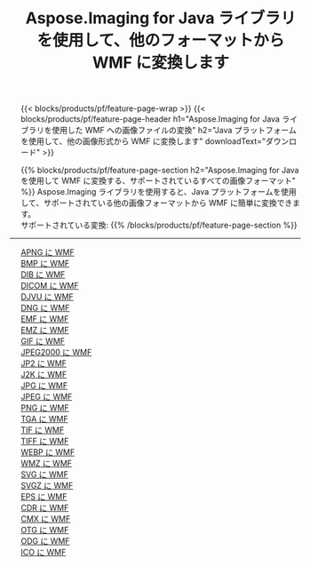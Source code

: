 ﻿---
title: Aspose.Imaging for Java ライブラリを使用して、他のフォーマットから WMF に変換します 
weight: 3920
url: /ja/java/conversion/to/wmf 
lang: ja
langdirlevel: 2
locales: zh-hans,ja,it,ru,de,es,fr,nl,id,lt,pl,pt,vi,tr,ko,zh-hant,ar,hi,th,sv,cs,uk,he
description: Aspose.Imaging を使用すると、Java を使用して他のフォーマットから WMF に変換できます。
---

{{< blocks/products/pf/feature-page-wrap >}}
{{< blocks/products/pf/feature-page-header h1="Aspose.Imaging for Java ライブラリを使用した WMF への画像ファイルの変換" h2="Java プラットフォームを使用して、他の画像形式から WMF に変換します" downloadText="ダウンロード" >}}


{{% blocks/products/pf/feature-page-section  h2="Aspose.Imaging for Java を使用して WMF に変換する、サポートされているすべての画像フォーマット" %}}
Aspose.Imaging ライブラリを使用すると、Java プラットフォームを使用して、サポートされている他の画像フォーマットから WMF に簡単に変換できます。
<br/>
サポートされている変換:
{{% /blocks/products/pf/feature-page-section %}}
<div class="container-fluid productfamilypage bg-gray">
    <div class="convertypes bg-gray agp-content section">
        <div class="container">
		<hr style="margin-left:-20px;"/>
		<div class="row other-converters">
		    <div class='col-md-2 other-converter remove-lp remove-rp'><a href="/imaging/ja/java/conversion/apng-to-wmf" >APNG に WMF</a></div>
<div class='col-md-2 other-converter remove-lp remove-rp'><a href="/imaging/ja/java/conversion/bmp-to-wmf" >BMP に WMF</a></div>
<div class='col-md-2 other-converter remove-lp remove-rp'><a href="/imaging/ja/java/conversion/dib-to-wmf" >DIB に WMF</a></div>
<div class='col-md-2 other-converter remove-lp remove-rp'><a href="/imaging/ja/java/conversion/dicom-to-wmf" >DICOM に WMF</a></div>
<div class='col-md-2 other-converter remove-lp remove-rp'><a href="/imaging/ja/java/conversion/djvu-to-wmf" >DJVU に WMF</a></div>
<div class='col-md-2 other-converter remove-lp remove-rp'><a href="/imaging/ja/java/conversion/dng-to-wmf" >DNG に WMF</a></div>
<div class='col-md-2 other-converter remove-lp remove-rp'><a href="/imaging/ja/java/conversion/emf-to-wmf" >EMF に WMF</a></div>
<div class='col-md-2 other-converter remove-lp remove-rp'><a href="/imaging/ja/java/conversion/emz-to-wmf" >EMZ に WMF</a></div>
<div class='col-md-2 other-converter remove-lp remove-rp'><a href="/imaging/ja/java/conversion/gif-to-wmf" >GIF に WMF</a></div>
<div class='col-md-2 other-converter remove-lp remove-rp'><a href="/imaging/ja/java/conversion/jpeg2000-to-wmf" >JPEG2000 に WMF</a></div>
<div class='col-md-2 other-converter remove-lp remove-rp'><a href="/imaging/ja/java/conversion/jp2-to-wmf" >JP2 に WMF</a></div>
<div class='col-md-2 other-converter remove-lp remove-rp'><a href="/imaging/ja/java/conversion/j2k-to-wmf" >J2K に WMF</a></div>
<div class='col-md-2 other-converter remove-lp remove-rp'><a href="/imaging/ja/java/conversion/jpg-to-wmf" >JPG に WMF</a></div>
<div class='col-md-2 other-converter remove-lp remove-rp'><a href="/imaging/ja/java/conversion/jpeg-to-wmf" >JPEG に WMF</a></div>
<div class='col-md-2 other-converter remove-lp remove-rp'><a href="/imaging/ja/java/conversion/png-to-wmf" >PNG に WMF</a></div>
<div class='col-md-2 other-converter remove-lp remove-rp'><a href="/imaging/ja/java/conversion/tga-to-wmf" >TGA に WMF</a></div>
<div class='col-md-2 other-converter remove-lp remove-rp'><a href="/imaging/ja/java/conversion/tif-to-wmf" >TIF に WMF</a></div>
<div class='col-md-2 other-converter remove-lp remove-rp'><a href="/imaging/ja/java/conversion/tiff-to-wmf" >TIFF に WMF</a></div>
<div class='col-md-2 other-converter remove-lp remove-rp'><a href="/imaging/ja/java/conversion/webp-to-wmf" >WEBP に WMF</a></div>
<div class='col-md-2 other-converter remove-lp remove-rp'><a href="/imaging/ja/java/conversion/wmz-to-wmf" >WMZ に WMF</a></div>
<div class='col-md-2 other-converter remove-lp remove-rp'><a href="/imaging/ja/java/conversion/svg-to-wmf" >SVG に WMF</a></div>
<div class='col-md-2 other-converter remove-lp remove-rp'><a href="/imaging/ja/java/conversion/svgz-to-wmf" >SVGZ に WMF</a></div>
<div class='col-md-2 other-converter remove-lp remove-rp'><a href="/imaging/ja/java/conversion/eps-to-wmf" >EPS に WMF</a></div>
<div class='col-md-2 other-converter remove-lp remove-rp'><a href="/imaging/ja/java/conversion/cdr-to-wmf" >CDR に WMF</a></div>
<div class='col-md-2 other-converter remove-lp remove-rp'><a href="/imaging/ja/java/conversion/cmx-to-wmf" >CMX に WMF</a></div>
<div class='col-md-2 other-converter remove-lp remove-rp'><a href="/imaging/ja/java/conversion/otg-to-wmf" >OTG に WMF</a></div>
<div class='col-md-2 other-converter remove-lp remove-rp'><a href="/imaging/ja/java/conversion/odg-to-wmf" >ODG に WMF</a></div>
<div class='col-md-2 other-converter remove-lp remove-rp'><a href="/imaging/ja/java/conversion/ico-to-wmf" >ICO に WMF</a></div>
                </div>
        </div>
    </div>
</div>
<br/>

